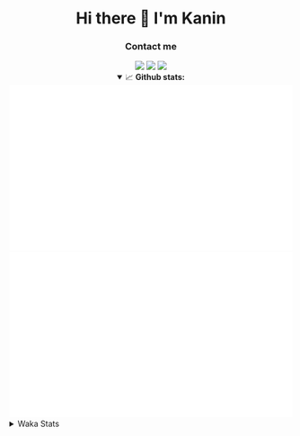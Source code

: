 <div align="center">
 <h1>Hi there 👋 I'm Kanin</h1>
 <h3>Contact me</h3>
 <a href="mailto:im@kanin.dev"><img src="https://img.shields.io/badge/gmail-%23D14836.svg?&style=for-the-badge&logo=gmail&logoColor=white"/></a>
 <a href="https://twitter.com/KaninDev"><img src="https://img.shields.io/badge/twitter-%231DA1F2.svg?&style=for-the-badge&logo=twitter&logoColor=white"/></a>
 <a href="https://www.linkedin.com/in/KaninDev"><img src="https://img.shields.io/badge/linkedin-%230077B5.svg?&style=for-the-badge&logo=linkedin&logoColor=white"/></a>
<details open>
  <summary>📈 <b>Github stats:</b></summary>
  <img src="https://github.com/Kanin/Kanin/blob/master/scripts/GitHubStats/generated/overview.svg"/>
  <img src="https://github.com/Kanin/Kanin/blob/master/scripts/GitHubStats/generated/languages.svg"/>
</details>
</div>

<details>
 <summary>Waka Stats</summary>

<!--START_SECTION:waka-->
![Code Time](http://img.shields.io/badge/Code%20Time-1%2C980%20hrs%204%20mins-blue)

![Profile Views](http://img.shields.io/badge/Profile%20Views-3-blue)

![Lines of code](https://img.shields.io/badge/From%20Hello%20World%20I%27ve%20Written-832.4%20thousand%20lines%20of%20code-blue)

**🐱 My GitHub Data** 

> 📦 99.8 kB Used in GitHub's Storage 
 > 
> 🏆 175 Contributions in the Year 2023
 > 
> 🚫 Not Opted to Hire
 > 
> 📜 20 Public Repositories 
 > 
> 🔑 10 Private Repositories 
 > 
**I'm an Early 🐤** 

```text
🌞 Morning                2405 commits        ██████░░░░░░░░░░░░░░░░░░░   24.21 % 
🌆 Daytime                2938 commits        ███████░░░░░░░░░░░░░░░░░░   29.58 % 
🌃 Evening                2827 commits        ███████░░░░░░░░░░░░░░░░░░   28.46 % 
🌙 Night                  1763 commits        ████░░░░░░░░░░░░░░░░░░░░░   17.75 % 
```
📅 **I'm Most Productive on Monday** 

```text
Monday                   1793 commits        █████░░░░░░░░░░░░░░░░░░░░   18.05 % 
Tuesday                  1293 commits        ███░░░░░░░░░░░░░░░░░░░░░░   13.02 % 
Wednesday                1048 commits        ███░░░░░░░░░░░░░░░░░░░░░░   10.55 % 
Thursday                 1503 commits        ████░░░░░░░░░░░░░░░░░░░░░   15.13 % 
Friday                   1668 commits        ████░░░░░░░░░░░░░░░░░░░░░   16.79 % 
Saturday                 1016 commits        ███░░░░░░░░░░░░░░░░░░░░░░   10.23 % 
Sunday                   1612 commits        ████░░░░░░░░░░░░░░░░░░░░░   16.23 % 
```


📊 **This Week I Spent My Time On** 

```text
🕑︎ Time Zone: America/New_York

💬 Programming Languages: 
Python                   7 hrs 11 mins       ███████████░░░░░░░░░░░░░░   44.16 % 
HTML                     6 hrs 37 mins       ██████████░░░░░░░░░░░░░░░   40.69 % 
SCSS                     1 hr 40 mins        ███░░░░░░░░░░░░░░░░░░░░░░   10.27 % 
Log File                 35 mins             █░░░░░░░░░░░░░░░░░░░░░░░░   03.68 % 
CSS                      8 mins              ░░░░░░░░░░░░░░░░░░░░░░░░░   00.84 % 

🔥 Editors: 
PyCharm                  16 hrs 16 mins      █████████████████████████   100.00 % 

🐱‍💻 Projects: 
NailaSite                12 hrs 18 mins      ███████████████████░░░░░░   75.61 % 
Naila.py                 3 hrs 51 mins       ██████░░░░░░░░░░░░░░░░░░░   23.75 % 
BB-CommunityBot          6 mins              ░░░░░░░░░░░░░░░░░░░░░░░░░   00.64 % 

💻 Operating System: 
Windows                  16 hrs 16 mins      █████████████████████████   100.00 % 
```

**I Mostly Code in Python** 

```text
Python                   26 repos            ███████████████░░░░░░░░░░   60.47 % 
Java                     6 repos             ███░░░░░░░░░░░░░░░░░░░░░░   13.95 % 
JavaScript               4 repos             ██░░░░░░░░░░░░░░░░░░░░░░░   09.30 % 
Kotlin                   2 repos             █░░░░░░░░░░░░░░░░░░░░░░░░   04.65 % 
HTML                     2 repos             █░░░░░░░░░░░░░░░░░░░░░░░░   04.65 % 
```



**Timeline**

![Lines of Code chart](https://raw.githubusercontent.com/Kanin/Kanin/master/assets/bar_graph.png)


 Last Updated on 07/05/2023 10:04:33 UTC
<!--END_SECTION:waka-->
</details>
